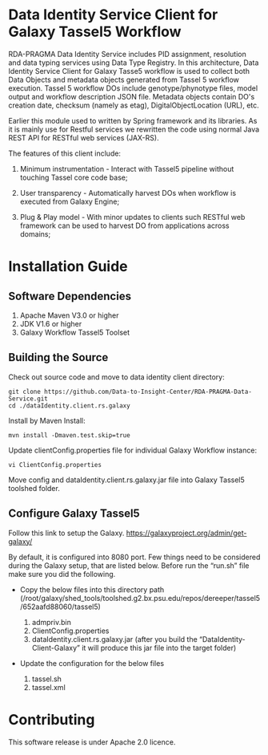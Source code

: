 # Data Identity Service Client for Galaxy Tassel5 Workflow

RDA-PRAGMA Data Identity Service includes PID assignment, resolution and data typing services using Data Type Registry. 
In this architecture, Data Identity Service Client for Galaxy Tasse5 workflow is used to collect both Data Objects and metadata objects generated from Tassel 5 workflow execution. Tassel 5 workflow DOs include genotype/phynotype files, model output and workflow description JSON file. Metadata objects contain DO's creation date, checksum (namely as etag), DigitalObjectLocation (URL), etc.

Earlier this module used to written by Spring framework and its libraries. As it is mainly use for Restful services we rewritten the code using normal Java REST API for RESTful web services (JAX-RS).

The features of this client include:

1. Minimum instrumentation - Interact with Tassel5 pipeline without touching Tassel core code base;

2. User transparency - Automatically harvest DOs when workflow is executed from Galaxy Engine;

3. Plug & Play model - With minor updates to clients such RESTful web framework can be used to harvest DO from applications across domains;

# Installation Guide

## Software Dependencies

1. Apache Maven V3.0 or higher
2. JDK V1.6 or higher 
3. Galaxy Workflow Tassel5 Toolset

## Building the Source
Check out source code and move to data identity client directory:
```
git clone https://github.com/Data-to-Insight-Center/RDA-PRAGMA-Data-Service.git
cd ./dataIdentity.client.rs.galaxy
```
Install by Maven Install:
```
mvn install -Dmaven.test.skip=true
```
Update clientConfig.properties file for individual Galaxy Workflow instance:
```
vi ClientConfig.properties
```
Move config and dataIdentity.client.rs.galaxy.jar file into Galaxy Tassel5 toolshed folder.

## Configure Galaxy Tassel5
Follow this link to setup the Galaxy. 
https://galaxyproject.org/admin/get-galaxy/

By default, it is configured into 8080 port. Few things need to be considered during the Galaxy setup, that are listed below.
Before run the “run.sh” file make sure you did the following.
* Copy the below files into this directory path (/root/galaxy/shed_tools/toolshed.g2.bx.psu.edu/repos/dereeper/tassel5/652aafd88060/tassel5)
  1. admpriv.bin
  2. ClientConfig.properties
  3. dataIdentity.client.rs.galaxy.jar (after you build the “DataIdentity-Client-Galaxy” it will produce this jar file into the target folder)

* Update the configuration for the below files
  1. tassel.sh
  2. tassel.xml

# Contributing
This software release is under Apache 2.0 licence.
